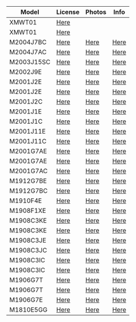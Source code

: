 | Model | License | Photos | Info |
|---|---|---|---|
|XMWT01|[Here](https://wap.tenaa.com.cn/WSFW/CertInfo.aspx?code=px1dx6YhBAjwosuCytszCqYWPWMGiJ27)|||
|XMWT01|[Here](https://wap.tenaa.com.cn/WSFW/CertInfo.aspx?code=px1dx6YhBAgaXe9F4c5z84E26oOXXfrO)|||
|M2004J7BC|[Here](https://wap.tenaa.com.cn/WSFW/CertInfo.aspx?code=px1dx6YhBAjwosuCytszCkSbcrTKDEEq)|[Here](https://wap.tenaa.com.cn/WSFW/PicQuery2.aspx?code=px1dx6YhBAjwosuCytszCkSbcrTKDEEq)|[Here](https://wap.tenaa.com.cn/WSFW/ParamImportant.aspx?code=px1dx6YhBAjwosuCytszCkSbcrTKDEEq)|
|M2004J7AC|[Here](https://wap.tenaa.com.cn/WSFW/CertInfo.aspx?code=px1dx6YhBAjwosuCytszCje2LizEsHkU)|[Here](https://wap.tenaa.com.cn/WSFW/PicQuery2.aspx?code=px1dx6YhBAjwosuCytszCje2LizEsHkU)|[Here](https://wap.tenaa.com.cn/WSFW/ParamImportant.aspx?code=px1dx6YhBAjwosuCytszCje2LizEsHkU)|
|M2003J15SC|[Here](https://wap.tenaa.com.cn/WSFW/CertInfo.aspx?code=IXoAG%2bifKthB26VnT26hSboJEzglXIJG)|[Here](https://wap.tenaa.com.cn/WSFW/PicQuery2.aspx?code=IXoAG%2bifKthB26VnT26hSboJEzglXIJG)|[Here](https://wap.tenaa.com.cn/WSFW/ParamImportant.aspx?code=IXoAG%2bifKthB26VnT26hSboJEzglXIJG)|
|M2002J9E|[Here](https://wap.tenaa.com.cn/WSFW/CertInfo.aspx?code=px1dx6YhBAjwosuCytszCuzhnZznv1zZ)|[Here](https://wap.tenaa.com.cn/WSFW/PicQuery2.aspx?code=px1dx6YhBAjwosuCytszCuzhnZznv1zZ)|[Here](https://wap.tenaa.com.cn/WSFW/ParamImportant.aspx?code=px1dx6YhBAjwosuCytszCuzhnZznv1zZ)|
|M2001J2E|[Here](https://wap.tenaa.com.cn/WSFW/CertInfo.aspx?code=px1dx6YhBAjwosuCytszCriNgGE%2bGwVa)|[Here](https://wap.tenaa.com.cn/WSFW/PicQuery2.aspx?code=px1dx6YhBAjwosuCytszCriNgGE%2bGwVa)|[Here](https://wap.tenaa.com.cn/WSFW/ParamImportant.aspx?code=px1dx6YhBAjwosuCytszCriNgGE%2bGwVa)|
|M2001J2E|[Here](https://wap.tenaa.com.cn/WSFW/CertInfo.aspx?code=px1dx6YhBAgaXe9F4c5z81wDRCoVqzRv)|[Here](https://wap.tenaa.com.cn/WSFW/PicQuery2.aspx?code=px1dx6YhBAgaXe9F4c5z81wDRCoVqzRv)|[Here](https://wap.tenaa.com.cn/WSFW/ParamImportant.aspx?code=px1dx6YhBAgaXe9F4c5z81wDRCoVqzRv)|
|M2001J2C|[Here](https://wap.tenaa.com.cn/WSFW/CertInfo.aspx?code=px1dx6YhBAgaXe9F4c5z8wWI6uOhYvdj)|[Here](https://wap.tenaa.com.cn/WSFW/PicQuery2.aspx?code=px1dx6YhBAgaXe9F4c5z8wWI6uOhYvdj)|[Here](https://wap.tenaa.com.cn/WSFW/ParamImportant.aspx?code=px1dx6YhBAgaXe9F4c5z8wWI6uOhYvdj)|
|M2001J1E|[Here](https://wap.tenaa.com.cn/WSFW/CertInfo.aspx?code=px1dx6YhBAjwosuCytszCrf3VlNr4Og1)|[Here](https://wap.tenaa.com.cn/WSFW/PicQuery2.aspx?code=px1dx6YhBAjwosuCytszCrf3VlNr4Og1)|[Here](https://wap.tenaa.com.cn/WSFW/ParamImportant.aspx?code=px1dx6YhBAjwosuCytszCrf3VlNr4Og1)|
|M2001J1C|[Here](https://wap.tenaa.com.cn/WSFW/CertInfo.aspx?code=px1dx6YhBAjwosuCytszCjnUGFhbzeQJ)|[Here](https://wap.tenaa.com.cn/WSFW/PicQuery2.aspx?code=px1dx6YhBAjwosuCytszCjnUGFhbzeQJ)|[Here](https://wap.tenaa.com.cn/WSFW/ParamImportant.aspx?code=px1dx6YhBAjwosuCytszCjnUGFhbzeQJ)|
|M2001J11E|[Here](https://wap.tenaa.com.cn/WSFW/CertInfo.aspx?code=px1dx6YhBAjwosuCytszCoSg1hC6NIDw)|[Here](https://wap.tenaa.com.cn/WSFW/PicQuery2.aspx?code=px1dx6YhBAjwosuCytszCoSg1hC6NIDw)|[Here](https://wap.tenaa.com.cn/WSFW/ParamImportant.aspx?code=px1dx6YhBAjwosuCytszCoSg1hC6NIDw)|
|M2001J11C|[Here](https://wap.tenaa.com.cn/WSFW/CertInfo.aspx?code=px1dx6YhBAjwosuCytszCno7XQwcEgVF)|[Here](https://wap.tenaa.com.cn/WSFW/PicQuery2.aspx?code=px1dx6YhBAjwosuCytszCno7XQwcEgVF)|[Here](https://wap.tenaa.com.cn/WSFW/ParamImportant.aspx?code=px1dx6YhBAjwosuCytszCno7XQwcEgVF)|
|M2001G7AE|[Here](https://wap.tenaa.com.cn/WSFW/CertInfo.aspx?code=px1dx6YhBAjwosuCytszCq4cqjeEDyc7)|[Here](https://wap.tenaa.com.cn/WSFW/PicQuery2.aspx?code=px1dx6YhBAjwosuCytszCq4cqjeEDyc7)|[Here](https://wap.tenaa.com.cn/WSFW/ParamImportant.aspx?code=px1dx6YhBAjwosuCytszCq4cqjeEDyc7)|
|M2001G7AE|[Here](https://wap.tenaa.com.cn/WSFW/CertInfo.aspx?code=px1dx6YhBAgaXe9F4c5z8%2fTeixAXNql9)|[Here](https://wap.tenaa.com.cn/WSFW/PicQuery2.aspx?code=px1dx6YhBAgaXe9F4c5z8%2fTeixAXNql9)|[Here](https://wap.tenaa.com.cn/WSFW/ParamImportant.aspx?code=px1dx6YhBAgaXe9F4c5z8%2fTeixAXNql9)|
|M2001G7AC|[Here](https://wap.tenaa.com.cn/WSFW/CertInfo.aspx?code=px1dx6YhBAgaXe9F4c5z80kAkeZCxJ%2f9)|[Here](https://wap.tenaa.com.cn/WSFW/PicQuery2.aspx?code=px1dx6YhBAgaXe9F4c5z80kAkeZCxJ%2f9)|[Here](https://wap.tenaa.com.cn/WSFW/ParamImportant.aspx?code=px1dx6YhBAgaXe9F4c5z80kAkeZCxJ%2f9)|
|M1912G7BE|[Here](https://wap.tenaa.com.cn/WSFW/CertInfo.aspx?code=IXoAG%2bifKtj1zf2QxMKgKePIRT3IOxEY)|[Here](https://wap.tenaa.com.cn/WSFW/PicQuery2.aspx?code=IXoAG%2bifKtj1zf2QxMKgKePIRT3IOxEY)|[Here](https://wap.tenaa.com.cn/WSFW/ParamImportant.aspx?code=IXoAG%2bifKtj1zf2QxMKgKePIRT3IOxEY)|
|M1912G7BC|[Here](https://wap.tenaa.com.cn/WSFW/CertInfo.aspx?code=IXoAG%2bifKtj1zf2QxMKgKT2ERElSQlDF)|[Here](https://wap.tenaa.com.cn/WSFW/PicQuery2.aspx?code=IXoAG%2bifKtj1zf2QxMKgKT2ERElSQlDF)|[Here](https://wap.tenaa.com.cn/WSFW/ParamImportant.aspx?code=IXoAG%2bifKtj1zf2QxMKgKT2ERElSQlDF)|
|M1910F4E|[Here](https://wap.tenaa.com.cn/WSFW/CertInfo.aspx?code=IXoAG%2bifKtj1zf2QxMKgKUWo3CdShbVD)|[Here](https://wap.tenaa.com.cn/WSFW/PicQuery2.aspx?code=IXoAG%2bifKtj1zf2QxMKgKUWo3CdShbVD)|[Here](https://wap.tenaa.com.cn/WSFW/ParamImportant.aspx?code=IXoAG%2bifKtj1zf2QxMKgKUWo3CdShbVD)|
|M1908F1XE|[Here](https://wap.tenaa.com.cn/WSFW/CertInfo.aspx?code=px1dx6YhBAjwosuCytszCqHnCGNsZY8i)|[Here](https://wap.tenaa.com.cn/WSFW/PicQuery2.aspx?code=px1dx6YhBAjwosuCytszCqHnCGNsZY8i)|[Here](https://wap.tenaa.com.cn/WSFW/ParamImportant.aspx?code=px1dx6YhBAjwosuCytszCqHnCGNsZY8i)|
|M1908C3KE|[Here](https://wap.tenaa.com.cn/WSFW/CertInfo.aspx?code=IXoAG%2bifKtj1zf2QxMKgKYtP4IjH4%2bHU)|[Here](https://wap.tenaa.com.cn/WSFW/PicQuery2.aspx?code=IXoAG%2bifKtj1zf2QxMKgKYtP4IjH4%2bHU)|[Here](https://wap.tenaa.com.cn/WSFW/ParamImportant.aspx?code=IXoAG%2bifKtj1zf2QxMKgKYtP4IjH4%2bHU)|
|M1908C3KE|[Here](https://wap.tenaa.com.cn/WSFW/CertInfo.aspx?code=IXoAG%2bifKtj1zf2QxMKgKYtP4IjH4%2bHU)|[Here](https://wap.tenaa.com.cn/WSFW/PicQuery2.aspx?code=IXoAG%2bifKtj1zf2QxMKgKYtP4IjH4%2bHU)|[Here](https://wap.tenaa.com.cn/WSFW/ParamImportant.aspx?code=IXoAG%2bifKtj1zf2QxMKgKYtP4IjH4%2bHU)|
|M1908C3JE|[Here](https://wap.tenaa.com.cn/WSFW/CertInfo.aspx?code=IXoAG%2bifKtj1zf2QxMKgKa4kJGirBq%2fD)|[Here](https://wap.tenaa.com.cn/WSFW/PicQuery2.aspx?code=IXoAG%2bifKtj1zf2QxMKgKa4kJGirBq%2fD)|[Here](https://wap.tenaa.com.cn/WSFW/ParamImportant.aspx?code=IXoAG%2bifKtj1zf2QxMKgKa4kJGirBq%2fD)|
|M1908C3JC|[Here](https://wap.tenaa.com.cn/WSFW/CertInfo.aspx?code=IXoAG%2bifKtj1zf2QxMKgKSDSQiTejUhd)|[Here](https://wap.tenaa.com.cn/WSFW/PicQuery2.aspx?code=IXoAG%2bifKtj1zf2QxMKgKSDSQiTejUhd)|[Here](https://wap.tenaa.com.cn/WSFW/ParamImportant.aspx?code=IXoAG%2bifKtj1zf2QxMKgKSDSQiTejUhd)|
|M1908C3IC|[Here](https://wap.tenaa.com.cn/WSFW/CertInfo.aspx?code=IXoAG%2bifKtj1zf2QxMKgKWM7xqVFQFjm)|[Here](https://wap.tenaa.com.cn/WSFW/PicQuery2.aspx?code=IXoAG%2bifKtj1zf2QxMKgKWM7xqVFQFjm)|[Here](https://wap.tenaa.com.cn/WSFW/ParamImportant.aspx?code=IXoAG%2bifKtj1zf2QxMKgKWM7xqVFQFjm)|
|M1908C3IC|[Here](https://wap.tenaa.com.cn/WSFW/CertInfo.aspx?code=IXoAG%2bifKtj1zf2QxMKgKWM7xqVFQFjm)|[Here](https://wap.tenaa.com.cn/WSFW/PicQuery2.aspx?code=IXoAG%2bifKtj1zf2QxMKgKWM7xqVFQFjm)|[Here](https://wap.tenaa.com.cn/WSFW/ParamImportant.aspx?code=IXoAG%2bifKtj1zf2QxMKgKWM7xqVFQFjm)|
|M1906G7T|[Here](https://wap.tenaa.com.cn/WSFW/CertInfo.aspx?code=IXoAG%2bifKtj1zf2QxMKgKc7PKvFI9P05)|[Here](https://wap.tenaa.com.cn/WSFW/PicQuery2.aspx?code=IXoAG%2bifKtj1zf2QxMKgKc7PKvFI9P05)|[Here](https://wap.tenaa.com.cn/WSFW/ParamImportant.aspx?code=IXoAG%2bifKtj1zf2QxMKgKc7PKvFI9P05)|
|M1906G7T|[Here](https://wap.tenaa.com.cn/WSFW/CertInfo.aspx?code=IXoAG%2bifKtj1zf2QxMKgKc7PKvFI9P05)|[Here](https://wap.tenaa.com.cn/WSFW/PicQuery2.aspx?code=IXoAG%2bifKtj1zf2QxMKgKc7PKvFI9P05)|[Here](https://wap.tenaa.com.cn/WSFW/ParamImportant.aspx?code=IXoAG%2bifKtj1zf2QxMKgKc7PKvFI9P05)|
|M1906G7E|[Here](https://wap.tenaa.com.cn/WSFW/CertInfo.aspx?code=IXoAG%2bifKtj1zf2QxMKgKTCwmV%2fSsgE3)|[Here](https://wap.tenaa.com.cn/WSFW/PicQuery2.aspx?code=IXoAG%2bifKtj1zf2QxMKgKTCwmV%2fSsgE3)|[Here](https://wap.tenaa.com.cn/WSFW/ParamImportant.aspx?code=IXoAG%2bifKtj1zf2QxMKgKTCwmV%2fSsgE3)|
|M1810E5GG|[Here](https://wap.tenaa.com.cn/WSFW/CertInfo.aspx?code=px1dx6YhBAgaXe9F4c5z8xlWUS6E0qXU)|[Here](https://wap.tenaa.com.cn/WSFW/PicQuery2.aspx?code=px1dx6YhBAgaXe9F4c5z8xlWUS6E0qXU)|[Here](https://wap.tenaa.com.cn/WSFW/ParamImportant.aspx?code=px1dx6YhBAgaXe9F4c5z8xlWUS6E0qXU)|
